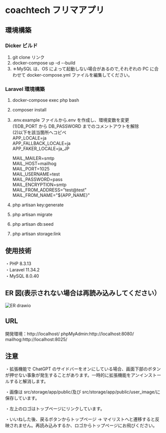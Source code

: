 # coachtech フリマアプリ

## 環境構築

### Dicker ビルド

1. git clone リンク
2. docker-compose up -d --build
3. ＊MySQL は、OS によって起動しない場合があるので,それぞれの PC に合わせて docker-compose.yml ファイルを編集してください。

### Laravel 環境構築

1. docker-compose exec php bash
2. composer install
3. .env.example ファイルから.env を作成し、環境変数を変更  
   (1)DB_PORT から DB_PASSWORD までのコメントアウトを解除  
   (2)以下を該当箇所へコピペ  
   APP_LOCALE=ja  
   APP_FALLBACK_LOCALE=ja  
   APP_FAKER_LOCALE=ja_JP

   MAIL_MAILER=smtp  
   MAIL_HOST=mailhog  
   MAIL_PORT=1025  
   MAIL_USERNAME=test  
   MAIL_PASSWORD=pass  
   MAIL_ENCRYPTION=smtp  
   MAIL_FROM_ADDRESS="test@test"  
   MAIL_FROM_NAME="${APP_NAME}"  
4. php artisan key:generate  
5. php artisan migrate  
6. php artisan db:seed  
7. php artisan storage:link

## 使用技術

・PHP 8.3.13  
・Laravel 11.34.2  
・MySQL 8.0.40

## ER 図(表示されない場合は再読み込みしてください）

![ER drawio](https://github.com/user-attachments/assets/6e766371-da2c-4eac-8e34-ae9c914d20ee)

## URL

開発環境：http://localhost/
phpMyAdmin:http://localhost:8080/
mailhog:http://localhost:8025/

## 注意

・拡張機能で ChatGPT のサイドバーをオンにしている場合、画面下部のボタンが押せない事象が発生することがあります。一時的に拡張機能をアンインストールすると解消します。

・画像は src/storage/app/public/及び src/storage/app/public/user_image/に保存しています。

・左上のロゴはトップページにリンクしています。

・いいねした後、戻るボタンからトップページ → マイリストへと遷移すると反映されません。再読み込みするか、ロゴからトップページにお飛びください。

